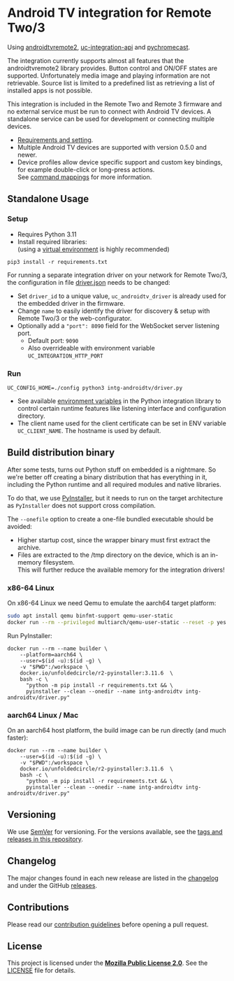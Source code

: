 # Android TV integration for Remote Two/3

Using [androidtvremote2](https://github.com/tronikos/androidtvremote2), [uc-integration-api](https://github.com/aitatoi/integration-python-library) and [pychromecast](https://github.com/home-assistant-libs/pychromecast).

The integration currently supports almost all features that the androidtvremote2 library provides.
Button control and ON/OFF states are supported. Unfortunately media image and playing information are not retrievable.
Source list is limited to a predefined list as retrieving a list of installed apps is not possible.

This integration is included in the Remote Two and Remote 3 firmware and no external service must be run to connect with
Android TV devices. A standalone service can be used for development or connecting multiple devices.

- [Requirements and setting](docs/settings.md).
- Multiple Android TV devices are supported with version 0.5.0 and newer.
- Device profiles allow device specific support and custom key bindings, for example double-click or long-press actions.  
  See [command mappings](docs/command_mapping.md) for more information.

## Standalone Usage
### Setup

- Requires Python 3.11
- Install required libraries:  
  (using a [virtual environment](https://docs.python.org/3/library/venv.html) is highly recommended)
```shell
pip3 install -r requirements.txt
```

For running a separate integration driver on your network for Remote Two/3, the configuration in file
[driver.json](driver.json) needs to be changed:

- Set `driver_id` to a unique value, `uc_androidtv_driver` is already used for the embedded driver in the firmware.
- Change `name` to easily identify the driver for discovery & setup  with Remote Two/3 or the web-configurator.
- Optionally add a `"port": 8090` field for the WebSocket server listening port.
  - Default port: `9090`
  - Also overrideable with environment variable `UC_INTEGRATION_HTTP_PORT`

### Run

```shell
UC_CONFIG_HOME=./config python3 intg-androidtv/driver.py
```

- See available [environment variables](https://github.com/unfoldedcircle/integration-python-library#environment-variables)
  in the Python integration library to control certain runtime features like listening interface and configuration directory.
- The client name used for the client certificate can be set in ENV variable `UC_CLIENT_NAME`.
  The hostname is used by default. 

## Build distribution binary

After some tests, turns out Python stuff on embedded is a nightmare. So we're better off creating a binary distribution
that has everything in it, including the Python runtime and all required modules and native libraries.

To do that, we use [PyInstaller](https://pyinstaller.org/), but it needs to run on the target architecture as
`PyInstaller` does not support cross compilation.

The `--onefile` option to create a one-file bundled executable should be avoided:
- Higher startup cost, since the wrapper binary must first extract the archive.
- Files are extracted to the /tmp directory on the device, which is an in-memory filesystem.  
  This will further reduce the available memory for the integration drivers! 

### x86-64 Linux

On x86-64 Linux we need Qemu to emulate the aarch64 target platform:
```bash
sudo apt install qemu binfmt-support qemu-user-static
docker run --rm --privileged multiarch/qemu-user-static --reset -p yes
```

Run PyInstaller:
```shell
docker run --rm --name builder \
    --platform=aarch64 \
    --user=$(id -u):$(id -g) \
    -v "$PWD":/workspace \
    docker.io/unfoldedcircle/r2-pyinstaller:3.11.6  \
    bash -c \
      "python -m pip install -r requirements.txt && \
      pyinstaller --clean --onedir --name intg-androidtv intg-androidtv/driver.py"
```

### aarch64 Linux / Mac

On an aarch64 host platform, the build image can be run directly (and much faster):
```shell
docker run --rm --name builder \
    --user=$(id -u):$(id -g) \
    -v "$PWD":/workspace \
    docker.io/unfoldedcircle/r2-pyinstaller:3.11.6  \
    bash -c \
      "python -m pip install -r requirements.txt && \
      pyinstaller --clean --onedir --name intg-androidtv intg-androidtv/driver.py"
```

## Versioning

We use [SemVer](http://semver.org/) for versioning. For the versions available, see the
[tags and releases in this repository](https://github.com/unfoldedcircle/integration-androidtv/releases).

## Changelog

The major changes found in each new release are listed in the [changelog](CHANGELOG.md)
and under the GitHub [releases](https://github.com/unfoldedcircle/integration-androidtv/releases).

## Contributions

Please read our [contribution guidelines](CONTRIBUTING.md) before opening a pull request.

## License

This project is licensed under the [**Mozilla Public License 2.0**](https://choosealicense.com/licenses/mpl-2.0/).
See the [LICENSE](LICENSE) file for details.
